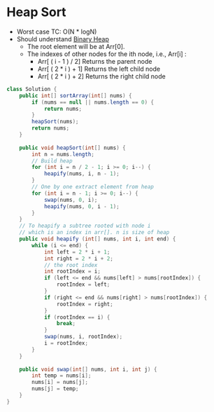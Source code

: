 # Heap Sort

* Worst case TC: O(N \* logN)
* Should understand [Binary Heap](https://www.geeksforgeeks.org/binary-heap/)
  * The root element will be at Arr\[0].
  * The indexes of other nodes for the ith node, i.e., Arr\[i] :
    * Arr\[ ( i - 1 ) / 2] Returns the parent node
    * Arr\[ ( 2 \* i ) + 1] Returns the left child node
    * Arr\[ ( 2 \* i ) + 2] Returns the right child node

```java
class Solution {
    public int[] sortArray(int[] nums) {
        if (nums == null || nums.length == 0) {
            return nums;
        }
        heapSort(nums);
        return nums;
    }
    
    public void heapSort(int[] nums) {
        int n = nums.length;
        // Build heap
        for (int i = n / 2 - 1; i >= 0; i--) {
            heapify(nums, i, n - 1);
        }
        // One by one extract element from heap
        for (int i = n - 1; i >= 0; i--) {
            swap(nums, 0, i);
            heapify(nums, 0, i - 1);
        }
    }
    // To heapify a subtree rooted with node i 
    // which is an index in arr[]. n is size of heap
    public void heapify (int[] nums, int i, int end) {
        while (i <= end) {
            int left = 2 * i + 1;
            int right = 2 * i + 2;
            // the root index 
            int rootIndex = i;
            if (left <= end && nums[left] > nums[rootIndex]) {
                rootIndex = left;
            }
            if (right <= end && nums[right] > nums[rootIndex]) {
                rootIndex = right;
            }
            if (rootIndex == i) {
                break;
            }
            swap(nums, i, rootIndex);
            i = rootIndex;
        }
    }
    
    public void swap(int[] nums, int i, int j) {
        int temp = nums[i];
        nums[i] = nums[j];
        nums[j] = temp;
    }
}
```
